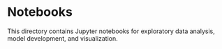 # Notebooks

This directory contains Jupyter notebooks for exploratory data analysis, model development, and visualization.
